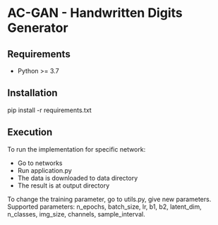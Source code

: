 # AC-GAN - Handwritten Digits Generator


## Requirements
- Python >= 3.7

## Installation
pip install -r requirements.txt

## Execution
To run the implementation for specific network:
- Go to networks
- Run application.py
- The data is downloaded to data directory
- The result is at output directory

To change the training parameter, go to utils.py, give new parameters.
Supported parameters: n_epochs, batch_size, lr, b1, b2, latent_dim, n_classes, img_size, channels, sample_interval.